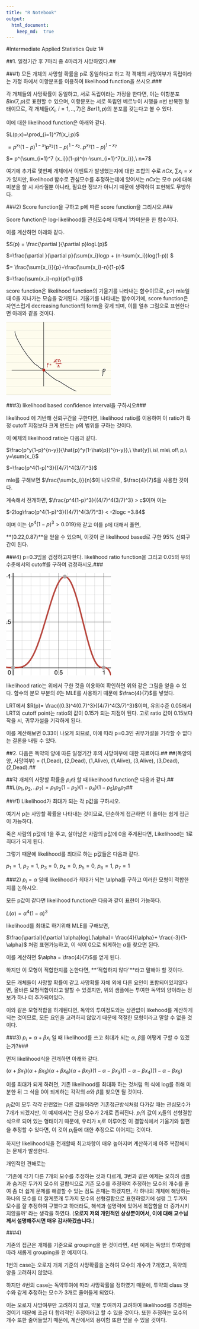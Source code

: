```yaml
---
title: "R Notebook"
output: 
  html_document:
    keep_md:  true
---
```


#Intermediate Applied Statistics Quiz 1#

##1. 일정기간 후 7마리 중 4마리가 사망하였다.##

###1) 모든 개체의 사망할 확률을 p로 동일하다고 하고 각 객체의 사망여부가 독립이라는 가정 하에서 이항분포를 이용하여 likelihood function을 쓰시오.###

 각 개체들의 사망확률이 동일하고, 서로 독립이라는 가정을 한다면, 이는 이항분포 $Bin(7,p)$로 표현할 수 있으며, 이항분포는 서로 독립인 베르누이 시행을 n번 반복한 형태이므로, 각 개체들($X_i,\ i=1,..,7$)은 $Ber(1,p)$의 분포를 갖는다고 볼 수 있다.
 
이에 대한 likelihood function은 아래와 같다.

$L(p;x)=\prod_{i=1}^7f(x_i;p)$


$= p^{x_1}(1-p)^{1-x_1}p^{x_2}(1-p)^{1-x_2}..p^{x_7}(1-p)^{1-x_7}$


$= p^{\sum_{i=1}^7 {x_i}}(1-p)^{n-\sum_{i=1}^7{x_i}},\ n=7$


여기에 추가로 몇번째 개체에서 이벤트가 발생했는지에 대한 조합의 수로 $nCx,\ \sum{x_i}=x$가 있지만, likelihood 함수로 관심모수를 추정하는데에 있어서는 $nCx$는 모수 p에 대해 미분을 할 시 사라질뿐 아니라, 필요한 정보가 아니기 때문에 생략하여 표현해도 무방하다.


###2) Score function을 구하고 p에 따른 score function을 그리시오.###

 Score function은 log-likelihood를 관심모수에 대해서 1차미분을 한 함수이다.
 
 이를 계산하면 아래와 같다.
 
 $S(p) = 	\frac{\partial }{\partial p}logL(p)$
 
 $=\frac{\partial }{\partial p}(\sum{x_i}logp + (n-\sum{x_i})log(1-p)) $
 
 $= \frac{\sum{x_i}}{p}+\frac{\sum{x_i}-n}{1-p}$
 
 $=\frac{\sum{x_i}-np}{p(1-p)}$
 
 score function은 likelihood function의 기울기를 나타내는 함수이므로, p가 mle일때 0을 지나가는 모습을 갖게된다. 기울기를 나타내는 함수이기에, score function은 자연스럽게 decreasing function의 form을 갖게 되며, 이를 얼추 그림으로 표현한다면 아래와 같을 것이다.
 
 ![](07_photo1.png)
 
###3) likelihood based confidence interval을 구하시오###
 
likelihood 에 기반해 신뢰구간을 구한다면, likelihood ratio를 이용하여 이 ratio가 특정 cutoff 지점보다 크게 만드는 p의 범위를 구하는 것이다. 

이 예제의 likelihood ratio는 다음과 같다.

$\frac{p^y(1-p)^{n-y}}{\hat{p}^y(1-\hat{p})^{n-y}},\ \hat{y}\ is\ mle\ of\ p,\ y=\sum{x_i}$

$=\frac{p^4(1-p)^3}{(4/7)^4(3/7)^3}$

mle를 구해보면 $\frac{\sum{x_i}}{n}$이 나오므로, $\frac{4}{7}$을 사용한 것이다.

계속해서 전개하면, $\frac{p^4(1-p)^3}{(4/7)^4(3/7)^3} > c$이며 이는 

$-2log\frac{p^4(1-p)^3}{(4/7)^4(3/7)^3} < -2logc =3.84$

이며 이는 $\{p^4(1-p)^3 > 0.019 \}$와 같고 이를 p에 대해서 풀면,

**(0.22,0.87)**을 얻을 수 있으며, 이것이 곧 likelihood based로 구한 95% 신뢰구간이 된다.


###4) p=0.3임을 검정하고자한다. likelihood ratio function을 그리고 0.05의 유의수준에서의 cutoff를 구하여 검정하시오.###


![](07_photo2.png)

likelihood ratio는 위에서 구한 것을 이용하여 확인하면 위와 같은 그림을 얻을 수 있다. 함수의 분모 부분의 $\hat{\theta}$는 MLE를 사용하기 때문에 $\frac{4}{7}$를 넣었다.

LRT에서 $R(p)= \frac{(0.3)^4(0.7)^3}{(4/7)^4(3/7)^3}$이며, 유의수준 0.05에서 LRT의 cutoff point는 ratio의 값이 0.15가 되는 지점이 된다. 고로 ratio 값이 0.15보다 작을 시, 귀무가설을 기각하게 된다.

이를 계산해보면 0.33이 나오게 되므로, 이에 따라 p=0.3인 귀무가설을 기각할 수 없다는 결론을 내릴 수 있다.




##2. 다음은 독약의 양에 따른 일정기간 후의 사망여부에 대한 자료이다.##
##(독양의 양, 사망여부) = (1,Dead), (2,Dead), (1,Alive), (1,Alive), (3,Alive), (3,Dead), (2,Dead).##

##각 개체의 사망할 확률을 $p_i$라 할 때 likelihood function은 다음과 같다.##
##$L(p_1,p_2,..p_7)=p_1p_2(1-p_3)(1-p_4)(1-p_5)p_6p_7$##

###1) Likelihood가 최대가 되는 각 p값을 구하시오.

여기서 p는 사망할 확률을 나타내는 것이므로, 단순하게 접근하면 이 풀이는 쉽게 접근이 가능하다.

죽은 사람의 p값에 1을 주고, 살아남은 사람의 p값에 0을 주게된다면, Likelihood는 1로 최대가 되게 된다. 

그렇기 때문에 likelihood를 최대로 하는 p값들은 다음과 같다.

$p_1=1,\ p_2=1,\ p_3=0,\ p_4=0,\ p_5=0,\ p_6=1,\  p_7=1$

###2) $p_i=\alpha$ 일때 likelihood가 최대가 되는 \alpha를 구하고 이러한 모형이 적합한지를 논하시오.

모든 p값이 같다면 likelihood function은 다음과 같이 표현이 가능하다.

$L(\alpha)=\alpha^4(1-\alpha)^3$

likelihood를 최대로 하기위해 MLE를 구해보면,

$\frac{\partial}{\partial \alpha}logL(\alpha)= \frac{4}{\alpha}+ \frac{-3}{1-\alpha}$ 처럼 표현가능하고, 이 식이 0으로 되게하는 $\alpha$를 찾으면 된다.

이를 계산하면 $\alpha = \frac{4}{7}$를 얻게 된다.

하지만 이 모형이 적합한지를 논한다면, **'적합하지 않다'**라고 말해야 할 것이다.

모든 개체들이 사망할 확률이 같고 사망확률 자체 외에 다른 요인이 포함되어있지않다면, 올바른 모형적합이라고 말할 수 있겠지만, 위의 샘플에는 투여한 독약의 양이라는 정보가 하나 더 추가되어있다. 

이와 같은 모형적합을 하게된다면, 독약의 투여정도와는 상관없이 likehood를 계산하게 되는 것이므로, 모든 요인을 고려하지 않았기 때문에 적절한 모형이라고 말할 수 없을 것이다.

###3) $p_i=\alpha+\beta{x_i}$ 일 때 likelihood를 쓰고 최대가 되는 $\alpha,\ \beta$를 어떻게 구할 수 있겠는가?###

먼저 likelihood식을 전개하면 아래와 같다.

$(\alpha+\beta{x_1})(\alpha+\beta{x_5})(\alpha+\beta{x_6})(\alpha+\beta{x_7})(1-\alpha-\beta{x_3})(1-\alpha-\beta{x_4})(1-\alpha-\beta{x_5})$


이를 최대가 되게 하려면, 기존 likelihood를 최대화 하는 것처럼 위 식에 log를 취해 미분한 뒤 그 식을 0이 되게하는 각각의 $\alpha$와 $\beta$를 찾으면 될 것이다.

$p_i$값이 모두 각각 관련없는 다른 값들이라면 기존접근방식처럼 다가갈 때는 관심모수가 7개가 되겠지만, 이 예제에서는 관심 모수가 2개로 좁혀진다. $p_i$의 값이 $x_i$들의 선형결합식으로 되어 있는 형태이기 때문에, 우리가 $x_i$로 이루어진 이 결합식에서 기울기와 절편을 추정할 수 있다면, 이 것이 $p_i$들에 대한 추정으로 이어지는 것이다. 

하지만 likelihood식을 전개할때 최고차항이 매우 높아지며 계산하기에 아주 복잡해지는 문제가 발생한다. 

개인적인 견해로는 

'기존에 각기 다른 7개의 모수를 추정하는 것과 다르게, 3번과 같은 예제는 오히려 샘플과 숨겨진 두가지 모수의 결합식으로 기존 모수를 추정하여 추정하는 모수의 개수를 줄여 좀 더 쉽게 문제를 해결할 수 있는 점도 존재는 하겠지만, 각 하나의 개체에 해당하는 하나의 모수를 더 잘게쪼개 두가지 모수의 선형결합으로 표현하였기에 설령 그 두가지 모수를 잘 추정하여 구했다고 하더라도, 해석과 설명력에 있어서 복잡함을 더 증가시키지않을까' 라는 생각을 하였다. (**오로지 저의 개인적인 상상뿐이어서, 이에 대해 교수님께서 설명해주시면 매우 감사하겠습니다.**)


###4)

기존의 접근은 개체를 기준으로 grouping을 한 것이라면, 4번 예제는 독양의 투여양에 따라 새롭게 grouping을 한 예제이다.

1번의 case는 오로지 개체 기준의 사망확률을 논하여 모수의 개수가 7개였고, 독약의 양을 고려하지 않았다.

하지만 4번의 case는 독약투여에 따라 사망확률을 정하였기 때문에, 투약의 class 갯수와 같게 추정하는 모수가 3개로 줄어들게 되었다.

이는 오로지 사망여부만 고려하지 않고, 약물 투여까지 고려하여 likelihood를 추정하는 것이기 때문에 조금 더 합리적인 추정이라고 할 수 있을 것이다. 또한 추정하는 모수의 개수 또한 줄어들었기 때문에, 계산에서의 용이함 또한 얻을 수 있을 것이다.



